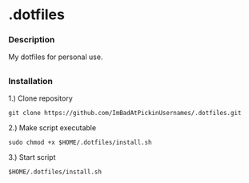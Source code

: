 # .dotfiles

### Description

My dotfiles for personal use.

##

### Installation

1.) Clone repository

```shell
git clone https://github.com/ImBadAtPickinUsernames/.dotfiles.git
```
2.) Make script executable
```shell
sudo chmod +x $HOME/.dotfiles/install.sh
```
3.) Start script
```shell
$HOME/.dotfiles/install.sh

```